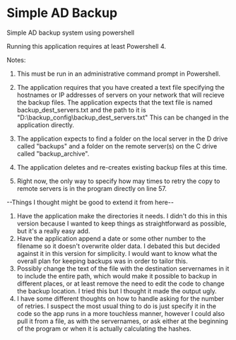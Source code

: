 # Simple AD Backup
Simple AD backup system using powershell

Running this application requires at least Powershell 4.

Notes:

1. This must be run in an administrative command prompt in Powershell. 

2. The application requires that you have created a text file specifying the hostnames or IP addresses of servers on your network that will recieve the backup files. The application expects that the text file is named backup_dest_servers.txt and the path to it is "D:\backup_config\backup_dest_servers.txt" This can be changed in the application directly.

3. The application expects to find a folder on the local server in the D drive called "backups" and a folder on the remote server(s) on the C drive called "backup_archive". 

4. The application deletes and re-creates existing backup files at this time.

5. Right now, the only way to specify how may times to retry the copy to remote servers is in the program directly on line 57. 


--Things I thought might be good to extend it from here--

1. Have the application make the directories it needs. I didn't do this in this version because I wanted to keep things as straightforward as possible, but it's a really easy add. 
2. Have the application append a date or some other number to the filename so it doesn't overwrite older data. I debated this but decided against it in this version for simplicity. I would want to know what the overall plan for keeping backups was in order to tailor this. 
3. Possibly change the text of the file with the destination servernames in it to include the entire path, which would make it possible to backup in different places, or at least remove the need to edit the code to change the backup location. I tried this but I thought it made the output ugly.
4. I have some different thoughts on how to handle asking for the number of retries. I suspect the most usual thing to do is just specify it in the code so the app runs in a more touchless manner, however I could also pull it from a file, as with the servernames, or ask either at the beginning of the program or when it is actually calculating the hashes. 

